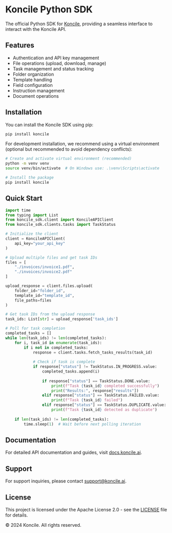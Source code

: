 # Koncile Python SDK

The official Python SDK for [Koncile](https://koncile.ai), providing a seamless interface to interact with the Koncile API.

## Features

- Authentication and API key management
- File operations (upload, download, manage)
- Task management and status tracking
- Folder organization
- Template handling
- Field configuration
- Instruction management
- Document operations

## Installation

You can install the Koncile SDK using pip:

```bash
pip install koncile
```

For development installation, we recommend using a virtual environment (optional but recommended to avoid dependency conflicts):

```bash
# Create and activate virtual environment (recommended)
python -m venv venv
source venv/bin/activate  # On Windows use: .\venv\Scripts\activate

# Install the package
pip install koncile
```

## Quick Start

```python
import time
from typing import List
from koncile_sdk.client import KoncileAPIClient
from koncile_sdk.clients.tasks import TaskStatus

# Initialize the client
client = KoncileAPIClient(
    api_key="your_api_key"
)

# Upload multiple files and get task IDs
files = [
    "./invoices/invoice1.pdf",
    "./invoices/invoice2.pdf"
]

upload_response = client.files.upload(
    folder_id="folder_id",
    template_id="template_id",
    file_paths=files
)

# Get task IDs from the upload response
task_ids: List[str] = upload_response['task_ids']

# Poll for task completion
completed_tasks = []
while len(task_ids) != len(completed_tasks):
    for i, task_id in enumerate(task_ids):
        if i not in completed_tasks:
            response = client.tasks.fetch_tasks_results(task_id)
            
            # Check if task is complete
            if response["status"] != TaskStatus.IN_PROGRESS.value:
                completed_tasks.append(i)
                
                if response["status"] == TaskStatus.DONE.value:
                    print(f"Task {task_id} completed successfully")
                    print("Results:", response["results"])
                elif response["status"] == TaskStatus.FAILED.value:
                    print(f"Task {task_id} failed")
                elif response["status"] == TaskStatus.DUPLICATE.value:
                    print(f"Task {task_id} detected as duplicate")
    
    if len(task_ids) != len(completed_tasks):
        time.sleep(1)  # Wait before next polling iteration
```

## Documentation

For detailed API documentation and guides, visit [docs.koncile.ai](https://docs.koncile.ai).

## Support

For support inquiries, please contact support@koncile.ai.

## License

This project is licensed under the Apache License 2.0 - see the [LICENSE](LICENSE) file for details.

© 2024 Koncile. All rights reserved.
